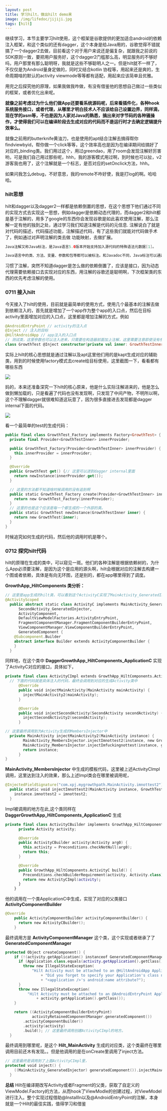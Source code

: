 ```yaml
---
layout: post
title: 学习hilt，做出hilt demo来
image: /img/lifedoc/jijiji.jpg
tags: [hilt]
---
```


继续学习，本节主要学习hilt使用，这个框架是谷歌提供的更加适合android的依赖注入框架，和这个类似的还有dagger，这个本身是给Java用的，谷歌觉得不错就搞了一个dagger2去做，目前看这个对于用户来说还是偏复杂，就跟我之前说的SDK原则一致，要把用户服务好，这个dagger2门槛那么高，明显服务的不够好吗，用户那里有那么聪明呀，我就是这些不够聪明人之一。但是hilt就不一样了，不仅仅是为Android量身定做的，同时又结合kotlin 协程等，用起来还是爽的，生命周期啥的默认的activity viewmode等等都有适配，用起来应该简单且优雅。

用完之后探究他的原理，如果我做我咋做，有没有借鉴他的思想自己做过一些类似的框架，或者优化出来呢。

**就像之前考虑过为什么他们做App还要看系统源码呢，后来看插件化，各种hook系统服务接口，或者代理，从哪里才明白技术人不应该给自己设置边界，同样滴，现在学的asm等，不也是因为人家对Java的熟悉，搞出来对字节码的各种骚操作，才使得我们可以在编译阶段去生成对应的代码而不是运行时才去确定逻辑提升效率么。**

就像之前用的butterknife黄油刀，也是使用的apt结合注解去搞得帮你findviewbyid，帮你做一个click等等，这个效率高也是因为在编译期间给搞好了对应的_binding类。我们用过这个，用过greendao，用了room会发现注解好厉害哟，可是我们自己用过那些呢，hhh，我的游客模式用过啊，到时候也可以扯，v2游客我也用了，这个注解就是一个标志，是否对应的setOnclick方法，hhh。

如果问我怎么debug，不好意思，我的remote不咋好使，我是打log的啊。哈哈哈。

### hilt思想

hilt和dagger以及dagger2一样都是依赖倒置的思想，在这个思想下他们通过不同的实现方式去实现这一思想，例如dagger是依赖动态代理的，而dagger2和hilt都是基于注解的，用多了google的东西你会发现谷歌是如此喜欢使用注解，那么注解一定有他的独到之处，通过学习我们知道注解是代码的元信息. 注解说白了就是对代码的描述，代码描述功能，注解描述代码，有了这些我们就能对代码做手术了，例如通过对声明注解的类去做 功能映射，去做扩展。

```java
Java注解又称Java标注，是Java语言5.0版本开始支持加入源代码的特殊语法元数据[1]。

Java语言中的类、方法、变量、参数和包等都可以被标注。和Javadoc不同，Java标注可以通过反射获取标注内容。在编译器生成类文件时，标注可以被嵌入到字节码中。Java虚拟机可以保留标注内容，在运行时可以获取到标注内容[2]。 当然它也支持自定义Java标注[3]。
```

习惯了注解，突然不知道dagger是怎么做的依赖倒置了，应该是接口，因为动态代理需要依赖接口去实现对应的东西，用注解的谷歌还是聪明啊，下次框架类的东西的优先考虑注解的使用。


###  0711 接入hilt

今天接入了hilt的使用，目前就是最简单的使用方式，使用几个最基本的注解去做到依赖注入的，首先就是增加了一个app作为整个app的入口点，然后在目标activity里面增加对应的入口点，这里都是增加注解的方式，例如
```kotlin
@AndroidEntryPoint // activity的注入点
@Inject // 注入的目标
@HiltAndroidApp // app注入的入口点
// 测试类，这里参数也可以注入进来，只需要在构造器前面加上注解，这里需要注意即使没有参数也要加上空的构造器方便注解声明
class GrowthTest @Inject constructor(private val inner: GrowthTestInner) 
```
实际上hilt的核心思想就是通过注解以及apt这里他们用的是kapt生成对应的辅助类，用到的时候使用factory模式去create给目标使用，这里截图一下，看看都有哪些东西

![](https://raw.githubusercontent.com/Pjex/images/master/20210711175235.png)

妈的，本来还准备深究一下hilt的核心原来，他是什么实际注解进来的，他是怎么做到懒加载的，只是看遍了代码也没有发现啊，只发现了中间产物，不明所以啊，这个不理解dagger就很难知道这玩意了，因为很多直接进去发现都是dagger internal下面的代码。

![](https://raw.githubusercontent.com/Pjex/images/master/20210711180718.png)

看一个最简单的test的生成代码：
```kotlin
public final class GrowthTest_Factory implements Factory<GrowthTest> {
  private final Provider<GrowthTestInner> innerProvider;

  public GrowthTest_Factory(Provider<GrowthTestInner> innerProvider) {
    this.innerProvider = innerProvider;
  }

  @Override
  public GrowthTest get() {// 这里可以进到dagger internal里面
    return newInstance(innerProvider.get());
  }

  // 这里的方法都不知道啥时候调用的没有追到啊
  public static GrowthTest_Factory create(Provider<GrowthTestInner> innerProvider) {
    return new GrowthTest_Factory(innerProvider);
  }
  // 这里的也是这个应该是每一个都生成的一个外部的类。
  public static GrowthTest newInstance(GrowthTestInner inner) {
    return new GrowthTest(inner);
  }
}
```

时候追究如何生成的代码，然后他的调用时机是哪个。

### 0712 探究hilt代码

hilt的原理在生成的类中，可以窥见一斑。他们的各种注解是根据依赖树的，为什么App必须要注解，是因为这个是应用的源头啊，hilt会根据对应的注解去构建一个图或者依赖，具体是有向无环图，还是别的，都在app哪里得到了调度。

**GrowthApp_HiltComponents 类分析：**

```kotlin
// 这里是app生成的hilt类，可以看到这个ActivityC实现了MainActivity_GeneratedInjector与SecondActivity_GeneratedInjector而这俩是我们对应Activity有hilt注解生成的接口类
@ActivityScoped
  public abstract static class ActivityC implements MainActivity_GeneratedInjector,
      SecondActivity_GeneratedInjector,
      ActivityComponent,
      DefaultViewModelFactories.ActivityEntryPoint,
      FragmentComponentManager.FragmentComponentBuilderEntryPoint,
      ViewComponentManager.ViewComponentBuilderEntryPoint,
      GeneratedComponent {
    @Subcomponent.Builder
    abstract interface Builder extends ActivityComponentBuilder {
    }
  }
```

同样地，在这个类中 **DaggerGrowthApp_HiltComponents_ApplicationC** 实现了ActivityC对应的接口，具体如下，

```kotlin
private final class ActivityCImpl extends GrowthApp_HiltComponents.ActivityC {
  // 下面的代码就是具体注入的代码，最终会调用到对应的生成Activity类中
      @Override
      public void injectMainActivity(MainActivity mainActivity) {
        injectMainActivity2(mainActivity);
      }

      @Override
      public void injectSecondActivity(SecondActivity secondActivity) {
        injectSecondActivity2(secondActivity);
      }

// 这里最终调用到为Activity生成的MembersInjector中
  private MainActivity injectMainActivity2(MainActivity instance) {
        MainActivity_MembersInjector.injectImnottest2(instance, new GrowthTest2());
        MainActivity_MembersInjector.injectImfuckingnottest(instance, getGrowthTest());
        return instance;
      }
}
```

**MainActivity_MembersInjector** 中生成的模板代码，这里被上述ActivityCImpl调用，这里达到注入的效果，那么上述Impl类会在哪里被调用呢，

```kotlin
@InjectedFieldSignature("com.xpj.mygrowthpath.MainActivity.imnottest2")
  public static void injectImnottest2(MainActivity instance, GrowthTest2 imnottest2) {
    instance.imnottest2 = imnottest2;
  }
```

Impl被调用的地方在此,这个类同样在 **DaggerGrowthApp_HiltComponents_ApplicationC** 生成

```kotlin
private final class ActivityCBuilder implements GrowthApp_HiltComponents.ActivityC.Builder {
      private Activity activity;

      @Override
      public ActivityCBuilder activity(Activity arg0) {
        this.activity = Preconditions.checkNotNull(arg0);
        return this;
      }

      @Override
      public GrowthApp_HiltComponents.ActivityC build() {
        Preconditions.checkBuilderRequirement(activity, Activity.class);
        return new ActivityCImpl(activity);
      }
    }
```

他的调用在一个类ApplicationC中生成，实现了对应的父类接口 **ActivityComponentBuilder**
```kotlin
@Override
    public ActivityComponentBuilder activityComponentBuilder() {
      return new ActivityCBuilder();
    }
```

最终调用方是 **ActivityComponentManager** 这个类，这个实现或者继承了了 **GeneratedComponentManager**  

```kotlin
protected Object createComponent() {
    if (!(activity.getApplication() instanceof GeneratedComponentManager)) {
      if (Application.class.equals(activity.getApplication().getClass())) {
        throw new IllegalStateException(
            "Hilt Activity must be attached to an @HiltAndroidApp Application. "
                + "Did you forget to specify your Application's class name in your manifest's "
                + "<application />'s android:name attribute?");
      }
      throw new IllegalStateException(
          "Hilt Activity must be attached to an @AndroidEntryPoint Application. Found: "
              + activity.getApplication().getClass());
    }

    return ((ActivityComponentBuilderEntryPoint)
            activityRetainedComponentManager.generatedComponent())
        .activityComponentBuilder()
        .activity(activity)
        .build(); // 这里最终调用创建ActivityCImpl的地方。
  }
```

最终调用到哪里呢，是这个 **Hilt_MainActivity** 生成的对应类，这个类最终在哪里调用目前还木有发现。。但是他调用的是在onCreate里调用了inject方法。

```kotlin
// 这里最终是调用到了上面ActivityCImpl里，
protected void inject() {
    ((MainActivity_GeneratedInjector) generatedComponent()).injectMainActivity(UnsafeCasts.<MainActivity>unsafeCast(this));
  }
```

**总结**
Hilt在编译期改写Activity或者Fragment的父类，获取了自定义的ViewModel.Factory的方法，从而hook了ViewModle的创建过程，对ViewModel进行注入。整个实现过程借助@InstallIn以及@AndroidEntryPoint的注解，本身就是一个Hilt的最佳实践，值得学习和借鉴


